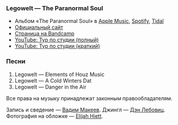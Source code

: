 ### Legowelt — The Paranormal Soul

- Альбом «The Paranormal Soul» в
	[Apple Music](https://music.apple.com/album/575985527),
	[Spotify](https://open.spotify.com/album/2vvFKNjRNW2823rgZdKyeE),
	[Tidal](https://tidal.com/album/17875254)
- [Официальный сайт](http://legowelt.org/drawings/)
- [Страница на Bandcamp](https://legowelt.bandcamp.com/)
- [YouTube: Тур по студии (полный)](https://youtu.be/9eigT6DvHJo)
- [YouTube: Тур по студии (краткий)](https://youtu.be/fyMZ2vV0zqg)

### Песни

1. Legowelt — Elements of Houz Music
2. Legowelt — A Cold Winters Dat
3. Legowelt — Danger in the Air

Все права на музыку принадлежат законным правообладателям.

Запись и сведение — [Вадим Макеев](https://twitter.com/pepelsbey).
Джингл — [Дэн Лебовиц](https://www.youtube.com/channel/UC38A5qHrlc_Zgua7vL4b96w).
Фотография на обложке — [Elijah Hiett](https://unsplash.com/photos/u5WwCKRHbwU).
